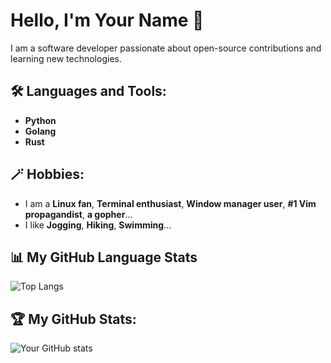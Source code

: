 # Hello, I'm Your Name 👋

I am a software developer passionate about open-source contributions and learning new technologies.

## 🛠️ Languages and Tools:
- **Python**
- **Golang**
- **Rust**

## 🪄 Hobbies:
- I am a **Linux fan**, **Terminal enthusiast**, **Window manager user**, **#1 Vim propagandist**, **a gopher**...
- I like **Jogging**, **Hiking**, **Swimming**...

## 📊 My GitHub Language Stats
![Top Langs](https://github-readme-stats.vercel.app/api/top-langs/?username=yongtenglei&layout=compact&theme=default)

## 🏆 My GitHub Stats:
![Your GitHub stats](https://github-readme-stats.vercel.app/api?username=yongtenglei&show_icons=true&theme=default)
